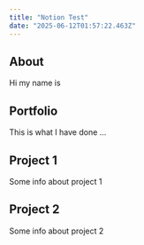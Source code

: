 ```yaml
---
title: "Notion Test"
date: "2025-06-12T01:57:22.463Z"
---
```



## About

Hi my name is


## Portfolio

This is what I have done …


## Project 1

Some info about project 1


## Project 2

Some info about project 2

